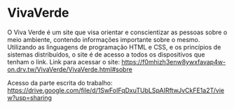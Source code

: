 # VivaVerde

O Viva Verde é um site que visa orientar e conscientizar as pessoas sobre o meio ambiente, contendo informações importante sobre o mesmo. Utilizando as linguagens de programação HTML e CSS, e os princípios de sistemas distribuídos, o site é de acesso a todos os dispositivos que tenham o link. 
Link para acessar o site:
https://f0mhizh3enw8ywxfavap4w-on.drv.tw/VivaVerde/VivaVerde.html#sobre

Acesso da parte escrita do trabalho:
https://drive.google.com/file/d/1SwFoIFqDxuTUbLSpAIRftwJvCkFE1a2T/view?usp=sharing

